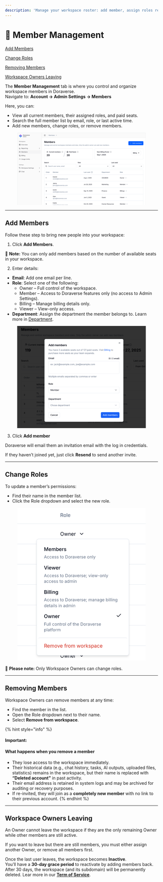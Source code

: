 ```yaml
---
description: 'Manage your workspace roster: add member, assign roles remove members.'
---
```


# 👤 Member Management

[Add Members](member-management.md#add-members)

[Change Roles](member-management.md#change-roles)

[Removing Members](member-management.md#removing-members)

[Workspace Owners Leaving](member-management.md#workspace-owners-leaving)

The **Member Management** tab is where you control and organize workspace members in Doraverse.\
Navigate to: **Account → Admin Settings → Members**

Here, you can:

* View all current members, their assigned roles, and paid seats.
* Search the full member list by email, role, or last active time.
* Add new members, change roles, or remove members.

<figure><img src=".gitbook/assets/Member Management.png" alt=""><figcaption></figcaption></figure>

***

## Add Members

Follow these step to bring new people into your workspace:

1. Click **Add Members**.

📌 **Note:** You can only add members based on the number of available seats in your workspace.

2. Enter details:

* **Email**: Add one email per line.
* **Role**: Select one of the following:
  * Owner – Full control of the workspace.
  * Member – Access to Doraverse features only (no access to Admin Settings).
  * Billing – Manage billing details only.
  * Viewer – View-only access.
* **Department**: Assign the department the member belongs to. Learn more in [Department](settings/workspace-setting/department.md).

<figure><img src=".gitbook/assets/Screenshot 2025-10-04 at 22.13.29.png" alt=""><figcaption></figcaption></figure>

3. Click **Add member**

Doraverse will email them an invitation email with the log in credentials.&#x20;

If they haven’t joined yet, just click **Resend** to send another invite.

***

## Change Roles

To update a member’s permissions:

* Find their name in the member list.
* Click the Role dropdown and select the new role.

<figure><img src=".gitbook/assets/Change role.png" alt=""><figcaption></figcaption></figure>

📌 **Please note:** Only Workspace Owners can change roles.

***

## Removing Members

Workspace Owners can remove members at any time:

* Find the member in the list.
* Open the Role dropdown next to their name.
* Select **Remove from workspace**.

{% hint style="info" %}
#### Important:

#### What happens when you remove a member

* They lose access to the workspace immediately.
* Their historical data (e.g., chat history, tasks, AI outputs, uploaded files, statistics) remains in the workspace, but their name is replaced with **“Deleted account”** in past activity.
* Their email address is retained in system logs and may be archived for auditing or recovery purposes.
* If re-invited, they will join as a **completely new member** with no link to their previous account.
{% endhint %}

***

## Workspace Owners Leaving

An Owner cannot leave the workspace if they are the only remaining Owner while other members are still active.

If you want to leave but there are still members, you must either assign another Owner, or remove all members first.

Once the last user leaves, the workspace becomes **Inactive**.\
You’ll have a **30-day grace period** to reactivate by adding members back. After 30 days, the workspace (and its subdomain) will be permanently deleted. Lear more in our [**Term of Service**](https://doraverse.com/article/gl/term-of-service).

